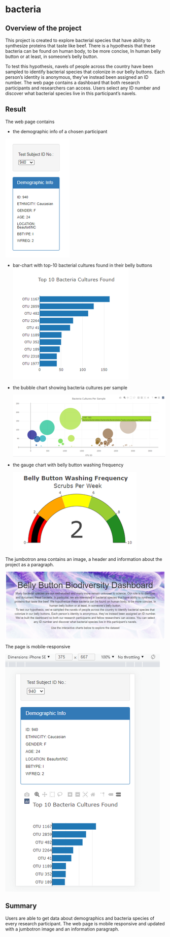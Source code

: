 # bacteria

## Overview of the project

This project is created to explore bacterial species that have ability to synthesize proteins that taste like beef. There is a hypothesis that these bacteria can be found on human body, to be more concise, In human belly button or at least, in someone’s belly button. 

To test this hypothesis, navels of people across the country have been sampled to identify bacterial species that colonize in our belly buttons. Each person’s identity is anonymous, they’ve instead been assigned an ID number. The web page contains a dashboard that both research participants and researchers can access. Users select any ID number and discover what bacterial species live in this participant’s navels.



## Result

The web page contains 

- the demographic info of a chosen participant

![demographics.png](demographics.png)

- bar-chart with top-10 bacterial cultures found in their belly buttons
  ![bar.png](bar.png)

- the bubble chart showing bacteria cultures per sample

  ![bubble.png](bubble.png)

- the gauge chart with belly button washing frequency 

  ![gauge.png](gauge.png)



The jumbotron area contains an image, a header and  information about the project as a paragraph.

![jumbotron.png](jumbotron.png)

The page is mobile-responsive

![responsive.png](responsive.png)



## Summary

Users are able to get data about demographics and bacteria species of every  research participant. The web page is mobile responsive and updated with a jumbotron image and an information paragraph.